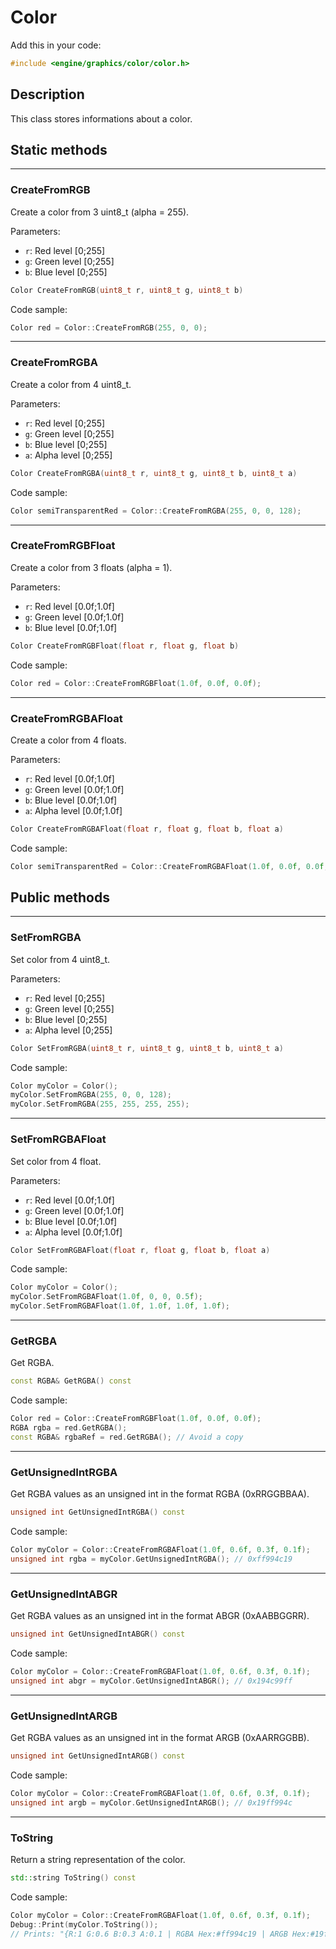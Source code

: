 # Color

Add this in your code:
```cpp
#include <engine/graphics/color/color.h>
```

## Description

This class stores informations about a color.

## Static methods

---
### CreateFromRGB
Create a color from 3 uint8_t (alpha = 255).

Parameters:
- `r`: Red level [0;255]
- `g`: Green level [0;255]
- `b`: Blue level [0;255]
```cpp
Color CreateFromRGB(uint8_t r, uint8_t g, uint8_t b)
```
Code sample:
```cpp
Color red = Color::CreateFromRGB(255, 0, 0);
```

---
### CreateFromRGBA
Create a color from 4 uint8_t.

Parameters:
- `r`: Red level [0;255]
- `g`: Green level [0;255]
- `b`: Blue level [0;255]
- `a`: Alpha level [0;255]
```cpp
Color CreateFromRGBA(uint8_t r, uint8_t g, uint8_t b, uint8_t a)
```
Code sample:
```cpp
Color semiTransparentRed = Color::CreateFromRGBA(255, 0, 0, 128);
```

---
### CreateFromRGBFloat
Create a color from 3 floats (alpha = 1).

Parameters:
- `r`: Red level [0.0f;1.0f]
- `g`: Green level [0.0f;1.0f]
- `b`: Blue level [0.0f;1.0f]
```cpp
Color CreateFromRGBFloat(float r, float g, float b)
```
Code sample:
```cpp
Color red = Color::CreateFromRGBFloat(1.0f, 0.0f, 0.0f);
```

---
### CreateFromRGBAFloat
Create a color from 4 floats.

Parameters:
- `r`: Red level [0.0f;1.0f]
- `g`: Green level [0.0f;1.0f]
- `b`: Blue level [0.0f;1.0f]
- `a`: Alpha level [0.0f;1.0f]
```cpp
Color CreateFromRGBAFloat(float r, float g, float b, float a)
```
Code sample:
```cpp
Color semiTransparentRed = Color::CreateFromRGBAFloat(1.0f, 0.0f, 0.0f, 0.5f);
```

## Public methods

---
### SetFromRGBA
Set color from 4 uint8_t.

Parameters:
- `r`: Red level [0;255]
- `g`: Green level [0;255]
- `b`: Blue level [0;255]
- `a`: Alpha level [0;255]
```cpp
Color SetFromRGBA(uint8_t r, uint8_t g, uint8_t b, uint8_t a)
```
Code sample:
```cpp
Color myColor = Color();
myColor.SetFromRGBA(255, 0, 0, 128);
myColor.SetFromRGBA(255, 255, 255, 255);
```

---
### SetFromRGBAFloat
Set color from 4 float.

Parameters:
- `r`: Red level [0.0f;1.0f]
- `g`: Green level [0.0f;1.0f]
- `b`: Blue level [0.0f;1.0f]
- `a`: Alpha level [0.0f;1.0f]
```cpp
Color SetFromRGBAFloat(float r, float g, float b, float a)
```
Code sample:
```cpp
Color myColor = Color();
myColor.SetFromRGBAFloat(1.0f, 0, 0, 0.5f);
myColor.SetFromRGBAFloat(1.0f, 1.0f, 1.0f, 1.0f);
```

---
### GetRGBA
Get RGBA.
```cpp
const RGBA& GetRGBA() const
```
Code sample:
```cpp
Color red = Color::CreateFromRGBFloat(1.0f, 0.0f, 0.0f);
RGBA rgba = red.GetRGBA();
const RGBA& rgbaRef = red.GetRGBA(); // Avoid a copy
```

---
### GetUnsignedIntRGBA
Get RGBA values as an unsigned int in the format RGBA (0xRRGGBBAA).
```cpp
unsigned int GetUnsignedIntRGBA() const
```
Code sample:
```cpp
Color myColor = Color::CreateFromRGBAFloat(1.0f, 0.6f, 0.3f, 0.1f);
unsigned int rgba = myColor.GetUnsignedIntRGBA(); // 0xff994c19
```

---
### GetUnsignedIntABGR
Get RGBA values as an unsigned int in the format ABGR (0xAABBGGRR).
```cpp
unsigned int GetUnsignedIntABGR() const
```
Code sample:
```cpp
Color myColor = Color::CreateFromRGBAFloat(1.0f, 0.6f, 0.3f, 0.1f);
unsigned int abgr = myColor.GetUnsignedIntABGR(); // 0x194c99ff
```

---
### GetUnsignedIntARGB
Get RGBA values as an unsigned int in the format ARGB (0xAARRGGBB).
```cpp
unsigned int GetUnsignedIntARGB() const
```
Code sample:
```cpp
Color myColor = Color::CreateFromRGBAFloat(1.0f, 0.6f, 0.3f, 0.1f);
unsigned int argb = myColor.GetUnsignedIntARGB(); // 0x19ff994c
```

---
### ToString
Return a string representation of the color.
```cpp
std::string ToString() const
```
Code sample:
```cpp
Color myColor = Color::CreateFromRGBAFloat(1.0f, 0.6f, 0.3f, 0.1f);
Debug::Print(myColor.ToString());
// Prints: "{R:1 G:0.6 B:0.3 A:0.1 | RGBA Hex:#ff994c19 | ARGB Hex:#19ff994c | ABGR Hex:#194c99ff}"
```